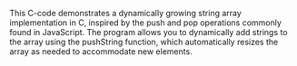 This C-code demonstrates a dynamically growing string array implementation in C, inspired by the push and pop operations commonly found in JavaScript. The program allows you to dynamically add strings to the array using the pushString function, which automatically resizes the array as needed to accommodate new elements. 

